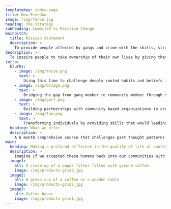 ```yaml
---
templateKey: index-page
title: New Freedom
image: /img/fence.jpg
heading: The Strategy
subheading: Commited to Positive Change
mainpitch:
  title: Mission Statement
  description: >
    To provide people affected by gangs and crime with the skills, strategies, support, and resources to continue on the path of redemption, healing, and positive change
description: >-
  To inspire people to take ownership of their own lives by giving them the space and opportunity to learn a new way to live. This is accomplished through volunteering our time and energy in supporting others who are committed to positive change and seeking a better life. The members of New Freedom bring passion, commitment, honesty, and a desire to build the relationship between the people of the community and the people at Twin Rivers for a safer community
intro:
  blurbs:
    - image: /img/teste.png
      text: >
        Using this time to challenge deeply rooted habits and beliefs in order to begin a new freedom
    - image: /img/bridge.png
      text: >
        Bridging the gap from gang member to community member through stategic introspection
    - image: /img/part.png
      text: >
        Building partnerships with community based organizations to create paths for individuals to succeed
    - image: /img/fam.png
      text: >
        Transforming individuals by providing skills that would leading to meaningful lives
  heading: What we offer
  description: >
    A 6 month comprehsive course that challenges past thought patterns and beliefs
main:
  heading: Making a profound differnce in the quality of life of another human being
  description: >
    Imagine if we accepted these humans back into our communities with open arms
  image1:
    alt: A close-up of a paper filter filled with ground coffee
    image: /img/products-grid3.jpg
  image2:
    alt: A green cup of a coffee on a wooden table
    image: /img/products-grid2.jpg
  image3:
    alt: Coffee beans
    image: /img/products-grid1.jpg
---
```

